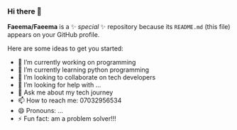 ### Hi there 👋


**Faeema/Faeema** is a ✨ _special_ ✨ repository because its `README.md` (this file) appears on your GitHub profile.

Here are some ideas to get you started:

- 🔭 I’m currently working on programming
- 🌱 I’m currently learning python programming
- 👯 I’m looking to collaborate on tech developers
- 🤔 I’m looking for help with ...
- 💬 Ask me about my tech journey
- 📫 How to reach me: 07032956534
- 😄 Pronouns: ...
- ⚡ Fun fact: am a problem solver!!!

